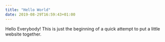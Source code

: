```yaml
---
title: "Hello World"
date: 2019-08-29T16:59:43+01:00
---
```


Hello Everybody! This is just the beginning of a quick attempt to put a little website together.

